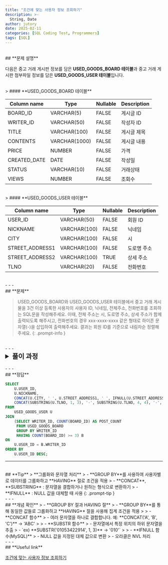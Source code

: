 ```yaml
---
title: "조건에 맞는 사용자 정보 조회하기"
description: >-
  String, Date
author: jutory
date: 2025-02-11
categories: [SQL Coding Test, Programmers]
tags: [SQL]
---
```

<br>
## **문제 설명**

다음은 중고 거래 게시판 정보를 담은 **USED_GOODS_BOARD 테이블**과 중고 거래 게시판 첨부파일 정보를 담은 **USED_GOODS_USER 테이블**입니다.

<br>
> #### **USED_GOODS_BOARD 테이블**

| Column name   | Type       | Nullable | Description      |
|---------------|------------|----------|------------------|
| BOARD_ID      | VARCHAR(5) | FALSE    | 게시글 ID        |
| WRITER_ID     | VARCHAR(50)| FALSE    | 작성자 ID        |
| TITLE         | VARCHAR(100)| FALSE   | 게시글 제목      |
| CONTENTS      | VARCHAR(1000)| FALSE  | 게시글 내용      |
| PRICE         | NUMBER     | FALSE    | 가격             |
| CREATED_DATE  | DATE       | FALSE    | 작성일           |
| STATUS        | VARCHAR(10)| FALSE    | 거래상태         |
| VIEWS         | NUMBER     | FALSE    | 조회수           |

<br>
> #### **USED_GOODS_USER 테이블**

| Column name      | Type        | Nullable | Description       |
|------------------|-------------|----------|-------------------|
| USER_ID          | VARCHAR(50) | FALSE    | 회원 ID           |
| NICKNAME         | VARCHAR(100)| FALSE    | 닉네임            |
| CITY             | VARCHAR(100)| FALSE    | 시                 |
| STREET_ADDRESS1  | VARCHAR(100)| FALSE    | 도로명 주소       |
| STREET_ADDRESS2  | VARCHAR(100)| TRUE     | 상세 주소         |
| TLNO             | VARCHAR(20) | FALSE    | 전화번호          |

<br>
- - -
<br>
## **문제**

> USED_GOODS_BOARD와 USED_GOODS_USER 테이블에서 중고 거래 게시물을 3건 이상 등록한 사용자의 사용자 ID, 닉네임, 전체주소, 전화번호를 조회하는 SQL문을 작성해주세요. 이때, 전체 주소는 시, 도로명 주소, 상세 주소가 함께 출력되도록 해주시고, 전화번호의 경우 xxx-xxxx-xxxx 같은 형태로 하이픈 문자열(-)을 삽입하여 출력해주세요. 결과는 회원 ID를 기준으로 내림차순 정렬해주세요.
{: .prompt-info }

<br>
- - -
<br>
<details>
  <summary style="font-size: 1.5em; font-weight: bold;">풀이 과정</summary>
<div markdown="1">

1. **테이블 결합**  
   - **WRITER_ID**와 **USER_ID**를 기준으로 INNER JOIN

2. **그룹화 및 게시물 수 계산**  
   - **GROUP BY**를 사용하여 사용자별로 그룹화하고, **COUNT(BOARD_ID)**를 통해 각 사용자의 게시물수를 계산해야지
   - HAVING 절을 사용하여 게시물 수가 3건 이상인 사용자만 걸러내자

3. **전체 주소 생성 및 전화번호 형식 변경**  
   - CONCAT 함수를 사용하여 **`CITY`**, **`STREET_ADDRESS1`**, **`STREET_ADDRESS2`** 결합하여 전체 주소 생성  
   - IFNULL을 사용하여 NULL 값이 있는 상세 주소를 빈 문자열로 대체 (중요..)
   - SUBSTR과 CONCAT을 사용하여 전화번호에 하이픈(-) 삽입

4. **정렬**  
   - 정렬 기준에 따라 **ORDER BY**로 결과 정렬
       - `USER_ID` 기준으로 내림차순 정렬

* **_교훈_**  
   - 문자열 처리 CONCAT, SUBSTR 자주 쓰이므로 기억합시다.
   - NULL 값이 있는 상세 주소를 빈 문자열로 대체하는 것. (중요,,) 이거 안 하면 다 NULL 되므로 오류. <br> Oracle에서는 NVL로 사용!!!

</div>
</details>

<br>
- - -
<br>
## **정답**

```sql
SELECT 
    U.USER_ID, 
    U.NICKNAME, 
    CONCAT(U.CITY, ' ', U.STREET_ADDRESS1, ' ', IFNULL(U.STREET_ADDRESS2, '')) AS 전체주소,
    CONCAT(SUBSTRING(U.TLNO, 1, 3), '-', SUBSTRING(U.TLNO, 4, 4), '-', SUBSTRING(U.TLNO, 8)) AS 전화번호
FROM 
    USED_GOODS_USER U
JOIN 
    (SELECT WRITER_ID, COUNT(BOARD_ID) AS POST_COUNT 
     FROM USED_GOODS_BOARD 
     GROUP BY WRITER_ID 
     HAVING COUNT(BOARD_ID) >= 3) B
ON 
    U.USER_ID = B.WRITER_ID
ORDER BY 
    U.USER_ID DESC;
```

- - -
<br>
## **Tip**
> **그룹화와 문자열 처리**
>    - **GROUP BY**를 사용하여 사용자별로 데이터를 그룹화하고 **HAVING** 절로 조건을 적용
>    - **CONCAT**, **SUBSTRING** :  문자열을 결합하거나 원하는 형식으로 변환하기
>    - **IFNULL** :  NULL 값을 대체할 때 사용
{: .prompt-tip }

<br>
- - -
<br>
## **개념 확인**
> - **GROUP BY 절과 HAVING 절**
>    - **GROUP BY**를 통해 동일한 값들로 그룹화하고 **HAVING** 절을 사용해 집계 조건을 적용
>
> - **CONCAT 함수**
>    - 여러 문자열을 하나로 결합합니다. 예: **CONCAT('A', 'B', 'C')** → 'ABC'
>
> - **SUBSTR 함수**
>    - 문자열에서 특정 위치의 하위 문자열을 추출
>    - `ex) **SUBSTR('01053422914', 1, 3)** → '010'`
>
> - **IFNULL 함수(MySQL)**
>    - NULL 값을 지정된 대체 값으로 변환
>    - 오라클은 NVL 처리

<br>
- - -
<br>
## **Useful link**

[조건에 맞는 사용자 정보 조회하기](https://school.programmers.co.kr/learn/courses/30/lessons/164670)